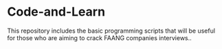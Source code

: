 # Code-and-Learn
This repository includes the basic programming scripts that will be useful for those who are aiming to crack FAANG companies interviews..
